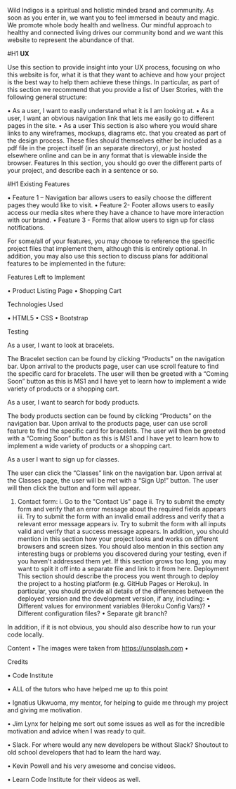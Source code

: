 Wild Indigos is a spiritual and holistic minded brand and community. As soon as you enter in, we want you to feel immersed in beauty and magic. We promote whole body health and wellness. Our mindful approach to healthy and connected living drives our community bond and we want this website to represent the abundance of that.


#H1 **UX**

Use this section to provide insight into your UX process, focusing on who this website is for, what it is that they want to achieve and how your project is the best way to help them achieve these things.
In particular, as part of this section we recommend that you provide a list of User Stories, with the following general structure:

•	As a user, I want to easily understand what it is I am looking at. 
•	As a user, I want an obvious navigation link that lets me easily go to different pages in the site.
•	As a user
This section is also where you would share links to any wireframes, mockups, diagrams etc. that you created as part of the design process. These files should themselves either be included as a pdf file in the project itself (in an separate directory), or just hosted elsewhere online and can be in any format that is viewable inside the browser.
Features
In this section, you should go over the different parts of your project, and describe each in a sentence or so.


#H1 Existing Features

•	Feature 1 – Navigation bar allows users to easily choose the different pages they would like to visit.
•	Feature 2- Footer  allows users to easily access our media sites where they have a chance to have more interaction with our brand.
•	Feature 3 - Forms that allow users to sign up for class notifications.


For some/all of your features, you may choose to reference the specific project files that implement them, although this is entirely optional.
In addition, you may also use this section to discuss plans for additional features to be implemented in the future:


Features Left to Implement

•	Product Listing Page
•	Shopping Cart


Technologies Used

•	HTML5
•	CSS
•	Bootstrap


Testing

As a user, I want to look at bracelets.

The Bracelet section can be found by clicking “Products” on the navigation bar. Upon arrival to the products page, user can use scroll feature to find the specific card for bracelets. The user will then be greeted with a “Coming Soon” button as this is MS1 and I have yet to learn how to implement a wide variety of products or a shopping cart. 

As a user, I want to search for body products.

The body products section can be found by clicking “Products” on the navigation bar. Upon arrival to the products page, user can use scroll feature to find the specific card for bracelets. The user will then be greeted with a “Coming Soon” button as this is MS1 and I have yet to learn how to implement a wide variety of products or a shopping cart. 

As a user I want to sign up for classes.

The user can click the “Classes” link on the navigation bar. Upon arrival at the Classes page, the user will be met with a “Sign Up!” button. The user will then click the button and form will appear. 


1.	Contact form:
i.	Go to the "Contact Us" page
ii.	Try to submit the empty form and verify that an error message about the required fields appears
iii.	Try to submit the form with an invalid email address and verify that a relevant error message appears
iv.	Try to submit the form with all inputs valid and verify that a success message appears.
In addition, you should mention in this section how your project looks and works on different browsers and screen sizes.
You should also mention in this section any interesting bugs or problems you discovered during your testing, even if you haven't addressed them yet.
If this section grows too long, you may want to split it off into a separate file and link to it from here.
Deployment
This section should describe the process you went through to deploy the project to a hosting platform (e.g. GitHub Pages or Heroku).
In particular, you should provide all details of the differences between the deployed version and the development version, if any, including:
•	Different values for environment variables (Heroku Config Vars)?
•	Different configuration files?
•	Separate git branch?

In addition, if it is not obvious, you should also describe how to run your code locally.


Content
•	The images were taken from https://unsplash.com
•	


Credits

•	Code Institute

•	ALL of the tutors who have helped me up to this point

•	Ignatius Ukwuoma, my mentor, for helping to guide me through my project and giving me motivation.

•	Jim Lynx for helping me sort out some issues as well as for the incredible motivation and advice when I was ready to quit.

•	Slack. For where would any new developers be without Slack? Shoutout to old school developers that had to learn the hard way. 

•	Kevin Powell and his very awesome and concise videos. 

•	Learn Code Institute for their videos as well.



